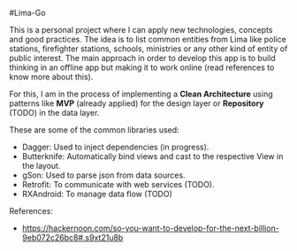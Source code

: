 #Lima-Go

This is a personal project where I can apply new technologies, concepts and good practices.
The idea is to list common entities from Lima like police stations, firefighter stations, schools, ministries or any other kind of entity of public interest.
The main approach in order to develop this app is to build thinking in an offline app but making it to work online (read references to know more about this).

For this, I am in the process of implementing a **Clean Architecture** using patterns like **MVP** (already applied) for the design layer or **Repository** (TODO) in the data layer.

These are some of the common libraries used:

 - Dagger: Used to inject dependencies (in progress).
 - Butterknife: Automatically bind views and cast to the respective View in the layout.
 - gSon: Used to parse json from data sources.
 - Retrofit: To communicate with web services (TODO).
 - RXAndroid: To manage data flow (TODO)


References:

 - https://hackernoon.com/so-you-want-to-develop-for-the-next-billion-9eb072c26bc8#.s9xt21u8b

